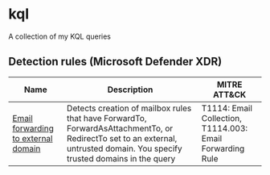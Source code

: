# kql

A collection of my KQL queries

## **Detection rules (Microsoft Defender XDR)**
|Name|Description|MITRE ATT&CK
|-|-|-|
|[Email forwarding to external domain](./detection-rules/Email-forwarding-to-external-domain)|Detects creation of mailbox rules that have ForwardTo, ForwardAsAttachmentTo, or RedirectTo set to an external, untrusted domain. You specify trusted domains in the query|T1114: Email Collection, T1114.003: Email Forwarding Rule|
